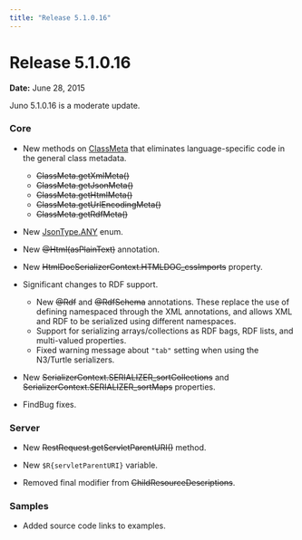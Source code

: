 ```yaml
---
title: "Release 5.1.0.16"
---
```


# Release 5.1.0.16

**Date:** June 28, 2015

Juno 5.1.0.16 is a moderate update.

### Core

- New methods on <a href="/site/apidocs/org/apache/juneau/ClassMeta.html" target="_blank">ClassMeta</a> that eliminates language-specific code in the general class metadata.
  - ~~ClassMeta.getXmlMeta()~~
  - ~~ClassMeta.getJsonMeta()~~
  - ~~ClassMeta.getHtmlMeta()~~
  - ~~ClassMeta.getUrlEncodingMeta()~~
  - ~~ClassMeta.getRdfMeta()~~

- New <a href="/site/apidocs/org/apache/juneau/bean/jsonschema/JsonType.html#ANY" target="_blank">JsonType.ANY</a> enum.

- New ~~@Html(asPlainText)~~ annotation.

- New ~~HtmlDocSerializerContext.HTMLDOC_cssImports~~ property.

- Significant changes to RDF support.
  - New ~~@Rdf~~ and ~~@RdfSchema~~ annotations. These replace the use of defining namespaced through the XML annotations, and allows XML and RDF to be serialized using different namespaces.
  - Support for serializing arrays/collections as RDF bags, RDF lists, and multi-valued properties.
  - Fixed warning message about `"tab"` setting when using the N3/Turtle serializers.

- New ~~SerializerContext.SERIALIZER_sortCollections~~ and ~~SerializerContext.SERIALIZER_sortMaps~~ properties.

- FindBug fixes.

### Server

- New ~~RestRequest.getServletParentURI()~~ method.

- New `$R{servletParentURI}` variable.

- Removed final modifier from  ~~ChildResourceDescriptions~~.

### Samples

- Added source code links to examples.